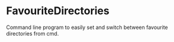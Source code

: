 # FavouriteDirectories
Command line program to easily set and switch between favourite directories from cmd.
